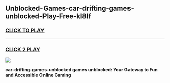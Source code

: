 
## Unblocked-Games-car-drifting-games-unblocked-Play-Free-kl8lf
<h3>
<a href="https://premium76.site?title=car-drifting-games-unblocked&ref=20A">CLICK TO PLAY</a></h3>
<hr>

<h3>
<a href="https://premium76.site?title=car-drifting-games-unblocked&ref=20A">CLICK 2 PLAY</a>
  
</h3>

<a href="https://premium76.site?title=car-drifting-games-unblocked&ref=20A"><img src="https://clearcache.store/games.png"></a>


**car-drifting-games-unblocked games unblocked: Your Gateway to Fun and Accessible Online Gaming**
